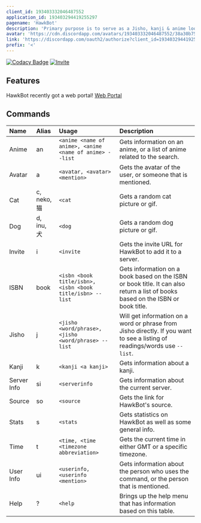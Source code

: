 ```yaml
---
client_id: 193403332046487552
application_id: 193403294419255297
pagename: 'HawkBot'
description: 'Primary purpose is to serve as a Jisho, kanji & anime lookup, but there are fun commands as well. Has a web portal to enable/disable commands and edit the prefix.'
avatar: 'https://cdn.discordapp.com/avatars/193403332046487552/38a30b75bf7b1cf3642e58bc0e14d71d.png'
link: 'https://discordapp.com/oauth2/authorize?client_id=193403294419255297&scope=bot&permissions=0'
prefix: '<'
---
```

[![Codacy Badge](https://api.codacy.com/project/badge/Grade/c5d872b3c17e430889b1934748f4f6c1)](https://www.codacy.com/app/TheCyberRonin/HawkBot?utm_source=github.com&amp;utm_medium=referral&amp;utm_content=CyberHawkSoftware/HawkBot&amp;utm_campaign=Badge_Grade)
[![Invite](https://dickswordapp.com/api/guilds/261125960529608704/widget.svg)](https://discord.gg/jDpR9PD
)
## Features  
HawkBot recently got a web portal! [Web Portal](https://bot.cyberhawk.co)  
## Commands  
| Name | Alias | Usage | Description |
| :--- | :--- | :--- | :--- |
| Anime | an | `<anime <name of anime>, <anime <name of anime> --list` | Gets information on an anime, or a list of anime related to the search. |
| Avatar| a | `<avatar, <avatar> <mention>` | Gets the avatar of the user, or someone that is mentioned. |
| Cat | c, neko, 猫 | `<cat` | Gets a random cat picture or gif. |
| Dog | d, inu, 犬 | `<dog` | Gets a random dog picture or gif. |
| Invite | i | `<invite` | Gets the invite URL for HawkBot to add it to a server. |
| ISBN | book | `<isbn <book title/isbn>, <isbn <book title/isbn> --list` | Gets information on a book based on the ISBN or book title. It can also return a list of books based on the ISBN or book title.|
|Jisho | j | `<jisho <word/phrase>, <jisho <word/phrase> --list` | Will get information on a word or phrase from Jisho directly. If you want to see a listing of readings/words use `--list`.|
| Kanji | k | `<kanji <a kanji>`| Gets information about a kanji. |
| Server Info | si | `<serverinfo` | Gets information about the current server. |
| Source | so | `<source` | Gets the link for HawkBot's source. |
| Stats | s | `<stats` | Gets statistics on HawkBot as well as some general info. |
| Time | t | `<time, <time <timezone abbreviation>` | Gets the current time in either GMT or a specific timezone. |
| User Info | ui | `<userinfo, <userinfo <mention>` | Gets information about the person who uses the command, or the person that is mentioned.
| Help | ? | `<help` | Brings up the help menu that has information based on this table. |
<!--
This data was imported from ls.terminal.ink
-->
